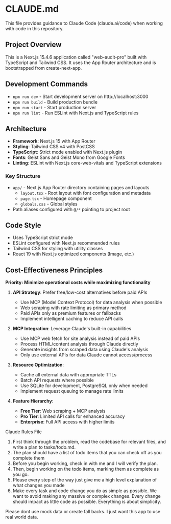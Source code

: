 # CLAUDE.md

This file provides guidance to Claude Code (claude.ai/code) when working with code in this repository.

## Project Overview

This is a Next.js 15.4.6 application called "web-audit-pro" built with TypeScript and Tailwind CSS. It uses the App Router architecture and is bootstrapped from create-next-app.

## Development Commands

- `npm run dev` - Start development server on http://localhost:3000
- `npm run build` - Build production bundle
- `npm run start` - Start production server
- `npm run lint` - Run ESLint with Next.js and TypeScript rules

## Architecture

- **Framework**: Next.js 15 with App Router
- **Styling**: Tailwind CSS v4 with PostCSS
- **TypeScript**: Strict mode enabled with Next.js plugin
- **Fonts**: Geist Sans and Geist Mono from Google Fonts
- **Linting**: ESLint with Next.js core-web-vitals and TypeScript extensions

### Key Structure

- `app/` - Next.js App Router directory containing pages and layouts
  - `layout.tsx` - Root layout with font configuration and metadata
  - `page.tsx` - Homepage component
  - `globals.css` - Global styles
- Path aliases configured with `@/*` pointing to project root

## Code Style

- Uses TypeScript strict mode
- ESLint configured with Next.js recommended rules
- Tailwind CSS for styling with utility classes
- React 19 with Next.js optimized components (Image, etc.)

## Cost-Effectiveness Principles

**Priority: Minimize operational costs while maximizing functionality**

1. **API Strategy**: Prefer free/low-cost alternatives before paid APIs
   - Use MCP (Model Context Protocol) for data analysis when possible
   - Web scraping with rate limiting as primary method
   - Paid APIs only as premium features or fallbacks
   - Implement intelligent caching to reduce API calls

2. **MCP Integration**: Leverage Claude's built-in capabilities
   - Use MCP web fetch for site analysis instead of paid APIs
   - Process HTML/content analysis through Claude directly  
   - Generate insights from scraped data using Claude's analysis
   - Only use external APIs for data Claude cannot access/process

3. **Resource Optimization**:
   - Cache all external data with appropriate TTLs
   - Batch API requests where possible
   - Use SQLite for development, PostgreSQL only when needed
   - Implement request queuing to manage rate limits

4. **Feature Hierarchy**:
   - **Free Tier**: Web scraping + MCP analysis
   - **Pro Tier**: Limited API calls for enhanced accuracy  
   - **Enterprise**: Full API access with higher limits


Claude Rules File


1. First think through the problem, read the codebase for relevant files, and write a plan to tasks/todo.md.
2. The plan should have a list of todo items that you can check off as you complete them
3. Before you begin working, check in with me and I will verify the plan.
4. Then, begin working on the todo items, marking them as complete as you go.
5. Please every step of the way just give me a high level explanation of what changes you made
6. Make every task and code change you do as simple as possible. We want to avoid making any massive or complex changes. Every change should impact as little code as possible. Everything is about simplicity.

Please dont use mock data or create fall backs. I just want this app to use real world data.